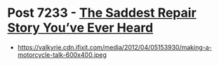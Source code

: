 # Post 7233 - [The Saddest Repair Story You’ve Ever Heard](https://www.ifixit.com/News/7233/the-saddest-repair)

- https://valkyrie.cdn.ifixit.com/media/2012/04/05153930/making-a-motorcycle-talk-600x400.jpeg
